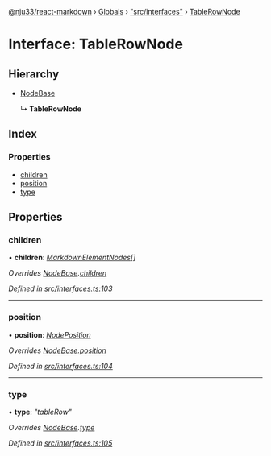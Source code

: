 [@nju33/react-markdown](../README.md) › [Globals](../globals.md) › ["src/interfaces"](../modules/_src_interfaces_.md) › [TableRowNode](_src_interfaces_.tablerownode.md)

# Interface: TableRowNode

## Hierarchy

* [NodeBase](_src_interfaces_.nodebase.md)

  ↳ **TableRowNode**

## Index

### Properties

* [children](_src_interfaces_.tablerownode.md#children)
* [position](_src_interfaces_.tablerownode.md#position)
* [type](_src_interfaces_.tablerownode.md#type)

## Properties

###  children

• **children**: *[MarkdownElementNodes](../modules/_src_interfaces_.md#markdownelementnodes)[]*

*Overrides [NodeBase](_src_interfaces_.nodebase.md).[children](_src_interfaces_.nodebase.md#optional-children)*

*Defined in [src/interfaces.ts:103](https://github.com/nju33/react-markdown/blob/52ced5e/src/interfaces.ts#L103)*

___

###  position

• **position**: *[NodePosition](_src_interfaces_.nodeposition.md)*

*Overrides [NodeBase](_src_interfaces_.nodebase.md).[position](_src_interfaces_.nodebase.md#position)*

*Defined in [src/interfaces.ts:104](https://github.com/nju33/react-markdown/blob/52ced5e/src/interfaces.ts#L104)*

___

###  type

• **type**: *"tableRow"*

*Overrides [NodeBase](_src_interfaces_.nodebase.md).[type](_src_interfaces_.nodebase.md#type)*

*Defined in [src/interfaces.ts:105](https://github.com/nju33/react-markdown/blob/52ced5e/src/interfaces.ts#L105)*
